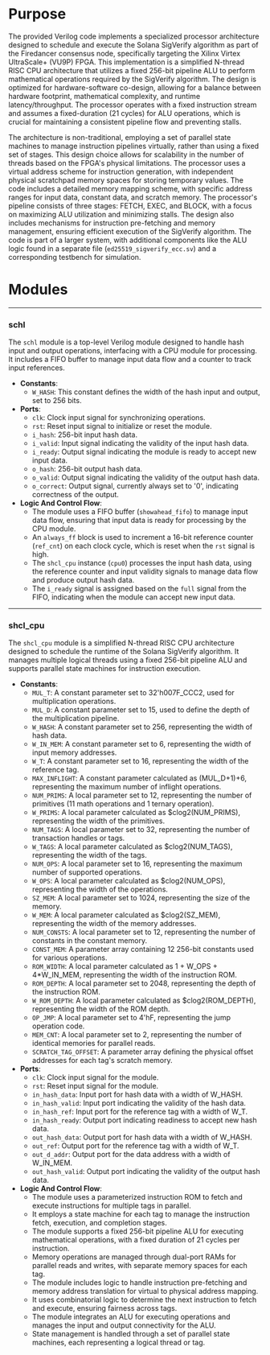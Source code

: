 # Purpose
The provided Verilog code implements a specialized processor architecture designed to schedule and execute the Solana SigVerify algorithm as part of the Firedancer consensus node, specifically targeting the Xilinx Virtex UltraScale+ (VU9P) FPGA. This implementation is a simplified N-thread RISC CPU architecture that utilizes a fixed 256-bit pipeline ALU to perform mathematical operations required by the SigVerify algorithm. The design is optimized for hardware-software co-design, allowing for a balance between hardware footprint, mathematical complexity, and runtime latency/throughput. The processor operates with a fixed instruction stream and assumes a fixed-duration (21 cycles) for ALU operations, which is crucial for maintaining a consistent pipeline flow and preventing stalls.

The architecture is non-traditional, employing a set of parallel state machines to manage instruction pipelines virtually, rather than using a fixed set of stages. This design choice allows for scalability in the number of threads based on the FPGA's physical limitations. The processor uses a virtual address scheme for instruction generation, with independent physical scratchpad memory spaces for storing temporary values. The code includes a detailed memory mapping scheme, with specific address ranges for input data, constant data, and scratch memory. The processor's pipeline consists of three stages: FETCH, EXEC, and BLOCK, with a focus on maximizing ALU utilization and minimizing stalls. The design also includes mechanisms for instruction pre-fetching and memory management, ensuring efficient execution of the SigVerify algorithm. The code is part of a larger system, with additional components like the ALU logic found in a separate file (`ed25519_sigverify_ecc.sv`) and a corresponding testbench for simulation.
# Modules

---
### schl
The `schl` module is a top-level Verilog module designed to handle hash input and output operations, interfacing with a CPU module for processing. It includes a FIFO buffer to manage input data flow and a counter to track input references.
- **Constants**:
    - `W_HASH`: This constant defines the width of the hash input and output, set to 256 bits.
- **Ports**:
    - `clk`: Clock input signal for synchronizing operations.
    - `rst`: Reset input signal to initialize or reset the module.
    - `i_hash`: 256-bit input hash data.
    - `i_valid`: Input signal indicating the validity of the input hash data.
    - `i_ready`: Output signal indicating the module is ready to accept new input data.
    - `o_hash`: 256-bit output hash data.
    - `o_valid`: Output signal indicating the validity of the output hash data.
    - `o_correct`: Output signal, currently always set to '0', indicating correctness of the output.
- **Logic And Control Flow**:
    - The module uses a FIFO buffer (`showahead_fifo`) to manage input data flow, ensuring that input data is ready for processing by the CPU module.
    - An `always_ff` block is used to increment a 16-bit reference counter (`ref_cnt`) on each clock cycle, which is reset when the `rst` signal is high.
    - The `shcl_cpu` instance (`cpu0`) processes the input hash data, using the reference counter and input validity signals to manage data flow and produce output hash data.
    - The `i_ready` signal is assigned based on the `full` signal from the FIFO, indicating when the module can accept new input data.


---
### shcl\_cpu
The `shcl_cpu` module is a simplified N-thread RISC CPU architecture designed to schedule the runtime of the Solana SigVerify algorithm. It manages multiple logical threads using a fixed 256-bit pipeline ALU and supports parallel state machines for instruction execution.
- **Constants**:
    - `MUL_T`: A constant parameter set to 32'h007F_CCC2, used for multiplication operations.
    - `MUL_D`: A constant parameter set to 15, used to define the depth of the multiplication pipeline.
    - `W_HASH`: A constant parameter set to 256, representing the width of hash data.
    - `W_IN_MEM`: A constant parameter set to 6, representing the width of input memory addresses.
    - `W_T`: A constant parameter set to 16, representing the width of the reference tag.
    - `MAX_INFLIGHT`: A constant parameter calculated as (MUL_D+1)+6, representing the maximum number of inflight operations.
    - `NUM_PRIMS`: A local parameter set to 12, representing the number of primitives (11 math operations and 1 ternary operation).
    - `W_PRIMS`: A local parameter calculated as $clog2(NUM_PRIMS), representing the width of the primitives.
    - `NUM_TAGS`: A local parameter set to 32, representing the number of transaction handles or tags.
    - `W_TAGS`: A local parameter calculated as $clog2(NUM_TAGS), representing the width of the tags.
    - `NUM_OPS`: A local parameter set to 16, representing the maximum number of supported operations.
    - `W_OPS`: A local parameter calculated as $clog2(NUM_OPS), representing the width of the operations.
    - `SZ_MEM`: A local parameter set to 1024, representing the size of the memory.
    - `W_MEM`: A local parameter calculated as $clog2(SZ_MEM), representing the width of the memory addresses.
    - `NUM_CONSTS`: A local parameter set to 12, representing the number of constants in the constant memory.
    - `CONST_MEM`: A parameter array containing 12 256-bit constants used for various operations.
    - `ROM_WIDTH`: A local parameter calculated as 1 + W_OPS + 4*W_IN_MEM, representing the width of the instruction ROM.
    - `ROM_DEPTH`: A local parameter set to 2048, representing the depth of the instruction ROM.
    - `W_ROM_DEPTH`: A local parameter calculated as $clog2(ROM_DEPTH), representing the width of the ROM depth.
    - `OP_JMP`: A local parameter set to 4'hF, representing the jump operation code.
    - `MEM_CNT`: A local parameter set to 2, representing the number of identical memories for parallel reads.
    - `SCRATCH_TAG_OFFSET`: A parameter array defining the physical offset addresses for each tag's scratch memory.
- **Ports**:
    - `clk`: Clock input signal for the module.
    - `rst`: Reset input signal for the module.
    - `in_hash_data`: Input port for hash data with a width of W_HASH.
    - `in_hash_valid`: Input port indicating the validity of the hash data.
    - `in_hash_ref`: Input port for the reference tag with a width of W_T.
    - `in_hash_ready`: Output port indicating readiness to accept new hash data.
    - `out_hash_data`: Output port for hash data with a width of W_HASH.
    - `out_ref`: Output port for the reference tag with a width of W_T.
    - `out_d_addr`: Output port for the data address with a width of W_IN_MEM.
    - `out_hash_valid`: Output port indicating the validity of the output hash data.
- **Logic And Control Flow**:
    - The module uses a parameterized instruction ROM to fetch and execute instructions for multiple tags in parallel.
    - It employs a state machine for each tag to manage the instruction fetch, execution, and completion stages.
    - The module supports a fixed 256-bit pipeline ALU for executing mathematical operations, with a fixed duration of 21 cycles per instruction.
    - Memory operations are managed through dual-port RAMs for parallel reads and writes, with separate memory spaces for each tag.
    - The module includes logic to handle instruction pre-fetching and memory address translation for virtual to physical address mapping.
    - It uses combinatorial logic to determine the next instruction to fetch and execute, ensuring fairness across tags.
    - The module integrates an ALU for executing operations and manages the input and output connectivity for the ALU.
    - State management is handled through a set of parallel state machines, each representing a logical thread or tag.


